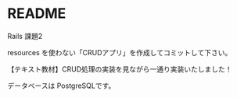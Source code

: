 # README

Rails 課題2

resources を使わない「CRUDアプリ」を作成してコミットして下さい。

【テキスト教材】CRUD処理の実装を見ながら一通り実装いたしました！

データベースは PostgreSQLです。
